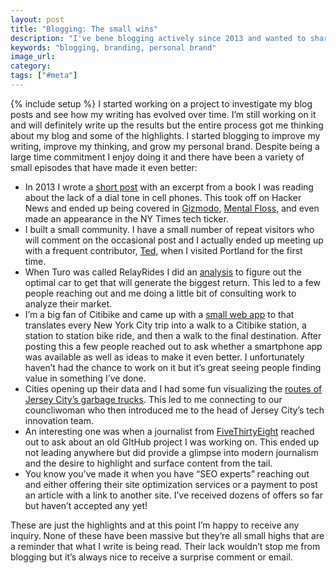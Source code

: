 ```yaml
---
layout: post
title: "Blogging: The small wins"
description: "I've bene blogging actively since 2013 and wanted to share a few of the small highlights I've experienced."
keywords: "blogging, branding, personal brand"
image_url:
category:
tags: ["#meta"]
---
```

{% include setup %}
I started working on a project to investigate my blog posts and see how my writing has evolved over time. I’m still working on it and will definitely write up the results but the entire process got me thinking about my blog and some of the highlights. I started blogging to improve my writing, improve my thinking, and grow my personal brand. Despite being a large time commitment I enjoy doing it and there have been a variety of small episodes that have made it even better:

- In 2013 I wrote a [short post](http://dangoldin.com/2013/04/12/why-dont-cellphones-have-a-dialtone/) with an excerpt from a book I was reading about the lack of a dial tone in cell phones. This took off on Hacker News and ended up being covered in [Gizmodo](http://gizmodo.com/5994589/why-your-cell-phone-doesnt-have-a-dial-tone), [Mental Floss](http://mentalfloss.com/article/50185/why-don%E2%80%99t-cell-phones-have-dial-tones), and even made an appearance in the NY Times tech ticker.
- I built a small community. I have a small number of repeat visitors who will comment on the occasional post and I actually ended up meeting up with a frequent contributor, [Ted](https://twitter.com/tedder42), when I visited Portland for the first time.
- When Turo was called RelayRides I did an [analysis](http://dangoldin.com/2015/06/07/finding-the-optimal-car-to-list-on-relayrides/) to figure out the optimal car to get that will generate the biggest return. This led to a few people reaching out and me doing a little bit of consulting work to analyze their market.
- I’m a big fan of Citibike and came up with a [small web app](http://dangoldin.com/citibike-station-directions/) to that translates every New York City trip into a walk to a Citibike station, a station to station bike ride, and then a walk to the final destination. After posting this a few people reached out to ask whether a smartphone app was available as well as ideas to make it even better. I unfortunately haven’t had the chance to work on it but it’s great seeing people finding value in something I’ve done.
- Cities opening up their data and I had some fun visualizing the [routes of Jersey City’s garbage trucks](http://dangoldin.com/2015/12/12/jersey-city-garbage-truck-routes/). This led to me connecting to our councliwoman who then introduced me to the head of Jersey City’s tech innovation team.
- An interesting one was when a journalist from [FiveThirtyEight](http://fivethirtyeight.com/) reached out to ask about an old GItHub project I was working on. This ended up not leading anywhere but did provide a glimpse into modern journalism and the desire to highlight and surface content from the tail.
- You know you’ve made it when you have “SEO experts” reaching out and either offering their site optimization services or a payment to post an article with a link to another site. I’ve received dozens of offers so far but haven’t accepted any yet!

These are just the highlights and at this point I’m happy to receive any inquiry. None of these have been massive but they’re all small highs that are a reminder that what I write is being read. Their lack wouldn’t stop me from blogging but it’s always nice to receive a surprise comment or email.
